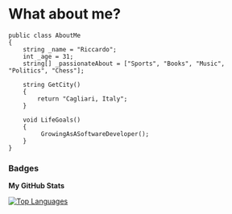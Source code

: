 # What about me?

```
public class AboutMe
{
    string _name = "Riccardo";
    int _age = 31;
    string[] _passionateAbout = ["Sports", "Books", "Music", "Politics", "Chess"];

    string GetCity()
    {
        return "Cagliari, Italy";
    }

    void LifeGoals()
    {
         GrowingAsASoftwareDeveloper();       
    }   
}   
```

### Badges

<b>My GitHub Stats</b>

<a href="https://github.com/rickysoro" align="left"><img src="https://github-readme-stats.vercel.app/api/top-langs/?username=rickysoro&langs_count=10&title_color=0891b2&text_color=ffffff&icon_color=0891b2&bg_color=171717&hide_border=true&locale=en&custom_title=Top%20%Languages" alt="Top Languages" /></a>
